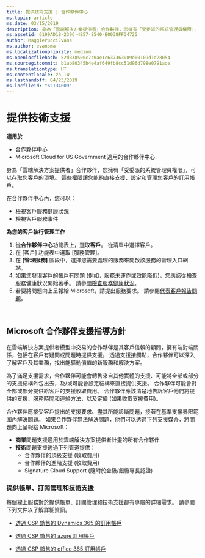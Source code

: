 ```yaml
---
title: 提供技術支援 | 合作夥伴中心
ms.topic: article
ms.date: 03/15/2019
description: 身為「雲端解決方案提供者」合作夥伴，您擁有「受委派的系統管理員權限」，可以存取您客戶的環境。
ms.assetid: 6199AD1B-239C-4B57-8540-E0038FF34725
author: MaggiePucciEvans
ms.author: evansma
ms.localizationpriority: medium
ms.openlocfilehash: 52d838500c7c0ae1c637363089d00109d1d28054
ms.sourcegitcommit: b1ab80345b4e4af649fb8cc51d96d798e0791ade
ms.translationtype: HT
ms.contentlocale: zh-TW
ms.lasthandoff: 04/23/2019
ms.locfileid: "62134009"
---
```

# <a name="provide-technical-support"></a>提供技術支援

**適用於**

-  合作夥伴中心
-  Microsoft Cloud for US Government 適用的合作夥伴中心


身為「雲端解決方案提供者」合作夥伴，您擁有「受委派的系統管理員權限」，可以存取您客戶的環境。 這些權限讓您能夠直接支援、設定和管理您客戶的訂用帳戶。

在合作夥伴中心內，您可以：

-   檢視客戶服務健康狀況
-   檢視客戶服務事件

**為您的客戶執行管理工作**

1.  從**合作夥伴中心**功能表上，選取**客戶**。 從清單中選擇客戶。
2.  在 \[客戶\] 功能表中選取 \[服務管理\]。
3.  在 **\[管理服務\]** 區段中，選擇您需要處理的服務來開啟該服務的管理入口網站。
4.  如果您發現客戶的帳戶有問題 (例如，服務未運作或效能降低)，您應該從檢查服務健康狀況開始著手。 請參[閱檢查服務健康狀況](check-service-health.md)。
5.  若要將問題向上呈報給 Microsoft，請提出服務要求。 請參閱[代表客戶報告問題](report-problems-on-behalf-of-a-customer.md)。

 
## <a name="microsoft-partner-support-guidance"></a>Microsoft 合作夥伴支援指導方針

在雲端解決方案提供者模型中交易的合作夥伴是其客戶信賴的顧問，擁有端對端關係，包括在客戶有疑問或問題時提供支援。 透過支援接觸點，合作夥伴可以深入了解客戶及其業務，找出能驅動價值的新服務和解決方案。

為了滿足支援需求，合作夥伴可能會轉售來自其他實體的支援、可能將全部或部分的支援結構外包出去，及/或可能會設定結構來直接提供支援。  合作夥伴可能會對全部或部分提供給客戶的支援收取費用。 合作夥伴應該清楚地告訴客戶他們將提供的支援、服務時間和連絡方法，以及定價 (如果收取支援費用)。 

合作夥伴應接受客戶提出的支援要求、盡其所能診斷問題，接著在基準支援界限範圍內解決問題。 如果合作夥伴無法解決問題，他們可以透過下列支援媒介，將問題向上呈報給 Microsoft：

- **商業**問題支援適用於雲端解決方案提供者計畫的所有合作夥伴
-   **技術**問題支援透過下列管道提供：
    -   合作夥伴的頂級支援 (收取費用)
    -   合作夥伴的進階支援 (收取費用)
    -   Signature Cloud Support (隨附於金級/銀級專長認證)

### <a name="providing-billing-subscription-management-and-technical-support"></a>提供帳單、訂閱管理和技術支援 

每個線上服務對於提供帳單、訂閱管理和技術支援都有專屬的詳細需求。 請參閱下列文件以了解詳細資訊。

-   [透過 CSP 銷售的 Dynamics 365 的訂用帳戶](https://www.microsoftpartnercommunity.com/t5/CSP/Microsoft-Partner-Support-Guidance/m-p/5262#M30)

-   [透過 CSP 銷售的 azure 訂用帳戶](https://www.microsoftpartnercommunity.com/t5/CSP/Microsoft-Partner-Support-Guidance/m-p/5263#M31)

-   [透過 CSP 銷售的 office 365 訂用帳戶](https://www.microsoftpartnercommunity.com/t5/CSP/Microsoft-Partner-Support-Guidance/m-p/5264#M32)
 



